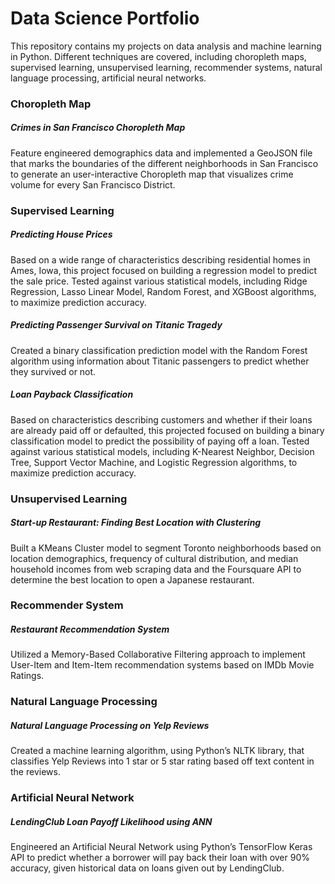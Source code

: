 # Data Science Portfolio
This repository contains my projects on data analysis and machine learning in Python. Different techniques are covered, including choropleth maps, supervised learning, unsupervised learning, recommender systems, natural language processing, artificial neural networks.

### Choropleth Map
##### **Crimes in San Francisco Choropleth Map**
Feature engineered demographics data and implemented a GeoJSON file that marks the boundaries of the different neighborhoods in San Francisco to generate an user-interactive Choropleth map that visualizes crime volume for every San Francisco District.

### Supervised Learning
##### **Predicting House Prices**
Based on a wide range of characteristics describing residential homes in Ames, Iowa, this project focused on building a regression model to predict the sale price. Tested against various statistical models, including Ridge Regression, Lasso Linear Model, Random Forest, and XGBoost algorithms, to maximize prediction accuracy.

##### **Predicting Passenger Survival on Titanic Tragedy**
Created a binary classification prediction model with the Random Forest algorithm using information about Titanic passengers to predict whether they survived or not.

##### **Loan Payback Classification**
Based on characteristics describing customers and whether if their loans are already paid off or defaulted, this projected focused on building a binary classification model to predict the possibility of paying off a loan. Tested against various statistical models, including K-Nearest Neighbor, Decision Tree, Support Vector Machine, and Logistic Regression algorithms, to maximize prediction accuracy.

### Unsupervised Learning
##### **Start-up Restaurant: Finding Best Location with Clustering**
Built a KMeans Cluster model to segment Toronto neighborhoods based on location demographics, frequency of cultural distribution, and median household incomes from web scraping data and the Foursquare API to determine the best location to open a Japanese restaurant.

### Recommender System
##### **Restaurant Recommendation System**
Utilized a Memory-Based Collaborative Filtering approach to implement User-Item and Item-Item recommendation systems based on IMDb Movie Ratings.

### Natural Language Processing
##### **Natural Language Processing on Yelp Reviews**
Created a machine learning algorithm, using Python’s NLTK library, that classifies Yelp Reviews into 1 star or 5 star rating based off text content in the reviews.

### Artificial Neural Network
##### **LendingClub Loan Payoff Likelihood using ANN**
Engineered an Artificial Neural Network using Python’s TensorFlow Keras API to predict whether a borrower will pay back their loan with over 90% accuracy, given historical data on loans given out by LendingClub.